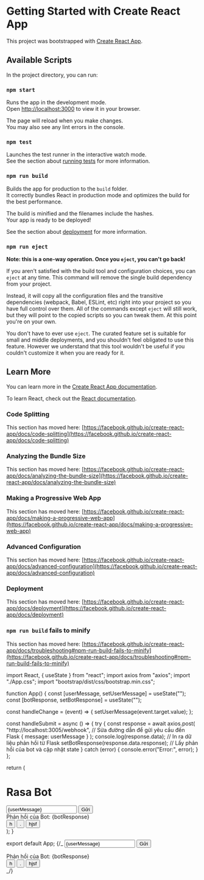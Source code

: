 # Getting Started with Create React App

This project was bootstrapped with [Create React App](https://github.com/facebook/create-react-app).

## Available Scripts

In the project directory, you can run:

### `npm start`

Runs the app in the development mode.\
Open [http://localhost:3000](http://localhost:3000) to view it in your browser.

The page will reload when you make changes.\
You may also see any lint errors in the console.

### `npm test`

Launches the test runner in the interactive watch mode.\
See the section about [running tests](https://facebook.github.io/create-react-app/docs/running-tests) for more information.

### `npm run build`

Builds the app for production to the `build` folder.\
It correctly bundles React in production mode and optimizes the build for the best performance.

The build is minified and the filenames include the hashes.\
Your app is ready to be deployed!

See the section about [deployment](https://facebook.github.io/create-react-app/docs/deployment) for more information.

### `npm run eject`

**Note: this is a one-way operation. Once you `eject`, you can't go back!**

If you aren't satisfied with the build tool and configuration choices, you can `eject` at any time. This command will remove the single build dependency from your project.

Instead, it will copy all the configuration files and the transitive dependencies (webpack, Babel, ESLint, etc) right into your project so you have full control over them. All of the commands except `eject` will still work, but they will point to the copied scripts so you can tweak them. At this point you're on your own.

You don't have to ever use `eject`. The curated feature set is suitable for small and middle deployments, and you shouldn't feel obligated to use this feature. However we understand that this tool wouldn't be useful if you couldn't customize it when you are ready for it.

## Learn More

You can learn more in the [Create React App documentation](https://facebook.github.io/create-react-app/docs/getting-started).

To learn React, check out the [React documentation](https://reactjs.org/).

### Code Splitting

This section has moved here: [https://facebook.github.io/create-react-app/docs/code-splitting](https://facebook.github.io/create-react-app/docs/code-splitting)

### Analyzing the Bundle Size

This section has moved here: [https://facebook.github.io/create-react-app/docs/analyzing-the-bundle-size](https://facebook.github.io/create-react-app/docs/analyzing-the-bundle-size)

### Making a Progressive Web App

This section has moved here: [https://facebook.github.io/create-react-app/docs/making-a-progressive-web-app](https://facebook.github.io/create-react-app/docs/making-a-progressive-web-app)

### Advanced Configuration

This section has moved here: [https://facebook.github.io/create-react-app/docs/advanced-configuration](https://facebook.github.io/create-react-app/docs/advanced-configuration)

### Deployment

This section has moved here: [https://facebook.github.io/create-react-app/docs/deployment](https://facebook.github.io/create-react-app/docs/deployment)

### `npm run build` fails to minify

This section has moved here: [https://facebook.github.io/create-react-app/docs/troubleshooting#npm-run-build-fails-to-minify](https://facebook.github.io/create-react-app/docs/troubleshooting#npm-run-build-fails-to-minify)

import React, { useState } from "react";
import axios from "axios";
import "./App.css";
import "bootstrap/dist/css/bootstrap.min.css";

function App() {
const [userMessage, setUserMessage] = useState("");
const [botResponse, setBotResponse] = useState("");

const handleChange = (event) => {
setUserMessage(event.target.value);
};

const handleSubmit = async () => {
try {
const response = await axios.post(
"http://localhost:3005/webhook", // Sửa đường dẫn để gửi yêu cầu đến Flask
{ message: userMessage }
);
console.log(response.data); // In ra dữ liệu phản hồi từ Flask
setBotResponse(response.data.response); // Lấy phản hồi của bot và cập nhật state
} catch (error) {
console.error("Error:", error);
}
};

return (

<div>
<div class="container pt-3">
<h1>Rasa Bot</h1>
<input
          type="text"
          value={userMessage}
          onChange={handleChange}
          placeholder="Nhập tin nhắn của bạn..."
        />
<button class="btn btn-primary" onClick={handleSubmit}>
Gửi
</button>
<div>Phản hồi của Bot: {botResponse}</div>
<div class="group-button">
<button class="btn btn-primary">h</button>
<button class="btn btn-primary">.</button>
<button class="btn btn-primary">hjsf</button>
</div>
</div>
</div>
);
}

export default App;
{/_ <input
          type="text"
          value={userMessage}
          onChange={handleChange}
          placeholder="Nhập tin nhắn của bạn..."
        />
<button className="btn btn-primary" onClick={handleSubmit}>
Gửi
</button>
<div>Phản hồi của Bot: {botResponse}</div>
<div className="group-button">
<button className="btn btn-primary">h</button>
<button className="btn btn-primary">.</button>
<button className="btn btn-primary">hjsf</button>
</div> _/}
